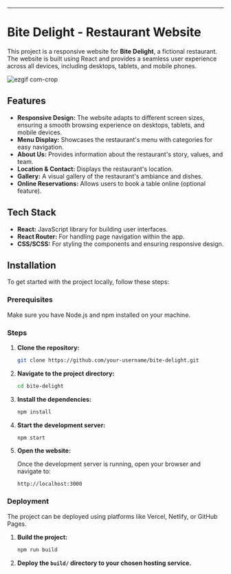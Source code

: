 

---

# Bite Delight - Restaurant Website

This project is a responsive website for **Bite Delight**, a fictional restaurant. The website is built using React and provides a seamless user experience across all devices, including desktops, tablets, and mobile phones.

![ezgif com-crop](https://github.com/user-attachments/assets/ca45c48d-ec0c-4c18-b67c-018eb39878d3)


## Features

- **Responsive Design:** The website adapts to different screen sizes, ensuring a smooth browsing experience on desktops, tablets, and mobile devices.
- **Menu Display:** Showcases the restaurant's menu with categories for easy navigation.
- **About Us:** Provides information about the restaurant's story, values, and team.
- **Location & Contact:** Displays the restaurant's location.
- **Gallery:** A visual gallery of the restaurant's ambiance and dishes.
- **Online Reservations:** Allows users to book a table online (optional feature).

## Tech Stack

- **React:** JavaScript library for building user interfaces.
- **React Router:** For handling page navigation within the app.
- **CSS/SCSS:** For styling the components and ensuring responsive design.

## Installation

To get started with the project locally, follow these steps:

### Prerequisites

Make sure you have Node.js and npm installed on your machine.

### Steps

1. **Clone the repository:**

   ```bash
   git clone https://github.com/your-username/bite-delight.git
   ```

2. **Navigate to the project directory:**

   ```bash
   cd bite-delight
   ```

3. **Install the dependencies:**

   ```bash
   npm install
   ```

4. **Start the development server:**

   ```bash
   npm start
   ```

5. **Open the website:**

   Once the development server is running, open your browser and navigate to:

   ```
   http://localhost:3000
   ```

### Deployment

The project can be deployed using platforms like Vercel, Netlify, or GitHub Pages.

1. **Build the project:**

   ```bash
   npm run build
   ```

2. **Deploy the `build/` directory to your chosen hosting service.**

